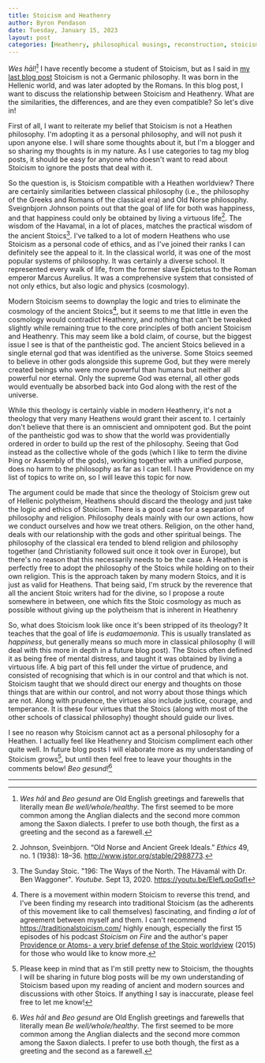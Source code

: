 ```yaml
---
title: Stoicism and Heathenry
author: Byron Pendason
date: Tuesday, January 15, 2023
layout: post
categories: [Heathenry, philosophical musings, reconstruction, stoicism]
---
```


*Wes hāl!*[^1] I have recently become a student of Stoicism, but as I said in [my last blog post](https://www.minewyrtruman.com/2022/12/30/accepting-fate/) Stoicism is not a Germanic philosophy. It was born in the Hellenic world, and was later adopted by the Romans. In this blog post, I want to discuss the relationship between Stoicism and Heathenry. What are the similarities, the differences, and are they even compatible? So let's dive in!

First of all, I want to reiterate my belief that Stoicism is not a Heathen philosophy. I'm adopting it as a personal philosophy, and will not push it upon anyone else. I will share some thoughts about it, but I'm a blogger and so sharing my thoughts is in my nature. As I use categories to tag my blog posts, it should be easy for anyone who doesn't want to read about Stoicism to ignore the posts that deal with it.

So the question is, is Stoicism compatible with a Heathen worldview? There are certainly similarities between classical philosophy (i.e., the philosophy of the Greeks and Romans of the classical era) and Old Norse philosophy. Sveignbjorn Johnson points out that the goal of life for both was happiness, and that happiness could only be obtained by living a virtuous life[^3]. The wisdom of the Havamal, in a lot of places, matches the practical wisdom of the ancient Stoics[^4]. I've talked to a lot of modern Heathens who use Stoicism as a personal code of ethics, and as I've joined their ranks I can definitely see the appeal to it. In the classical world, it was one of the most popular systems of philosophy. It was certainly a diverse school. It represented every walk of life, from the former slave Epictetus to the Roman emperor Marcus Aurelius. It was a comprehensive system that consisted of not only ethics, but also logic and physics (cosmology).

Modern Stoicism seems to downplay the logic and tries to eliminate the cosmology of the ancient Stoics[^5], but it seems to me that little in even the cosmology would contradict Heathenry, and nothing that can't be tweaked slightly while remaining true to the core principles of both ancient Stoicism and Heathenry. This may seem like a bold claim, of course, but the biggest issue I see is that of the pantheistic god. The ancient Stoics believed in a single eternal god that was identified as the universe. Some Stoics seemed to believe in other gods alongside this supreme God, but they were merely created beings who were more powerful than humans but neither all powerful nor eternal. Only the supreme God was eternal, all other gods would eventually be absorbed back into God along with the rest of the universe.

While this theology is certainly viable in modern Heathenry, it's not a theology that very many Heathens would grant their ascent to. I certainly don't believe that there is an omniscient and omnipotent god. But the point of the pantheistic god was to show that the world was providentially ordered in order to build up the rest of the philosophy. Seeing that God instead as the collective whole of the gods (which I like to term the divine Þing or Assembly of the gods), working together with a unified purpose, does no harm to the philosophy as far as I can tell. I have Providence on my list of topics to write on, so I will leave this topic for now.

The argument could be made that since the theology of Stoicism grew out of Hellenic polytheism, Heathens should discard the theology and just take the logic and ethics of Stoicism. There is a good case for a separation of philosophy and religion. Philosophy deals mainly with our own actions, how we conduct ourselves and how we treat others. Religion, on the other hand, deals with our relationship with the gods and other spiritual beings. The philosophy of the classical era tended to blend religion and philosophy together (and Christianity followed suit once it took over in Europe), but there's no reason that this necessarily needs to be the case. A Heathen is perfectly free to adopt the philosophy of the Stoics while holding on to their own religion. This is the approach taken by many modern Stoics, and it is just as valid for Heathens. That being said, I'm struck by the reverence that all the ancient Stoic writers had for the divine, so I propose a route somewhere in between, one which fits the Stoic cosmology as much as possible without giving up the polytheism that is inherent in Heathenry 

So, what does  Stoicism look like once it's been stripped of its theology? It teaches that the goal of life is *eudamaemonia*. This is usually translated as *happiness*, but generally means so much more in classical philosophy (I will deal with this more in depth in a future blog post). The Stoics often defined it as being free of mental distress, and taught it was obtained by living a virtuous life. A big part of this fell under the virtue of prudence, and consisted of recognising that which is in our control and that which is not. Stoicism taught that we should direct our energy and thoughts on those things that are within our control, and not worry about those things which are not. Along with prudence, the virtues also include justice, courage, and temperance. It is these four virtues that the Stoics (along with most of the other schools of classical philosophy) thought should guide our lives.

I see no reason why Stoicism cannot act as a personal philosophy for a Heathen. I actually feel like Heathenry and Stoicism compliment each other quite well. In future blog posts I will elaborate more as my understanding of Stoicism grows[^6], but until then feel free to leave your thoughts in the comments below! *Beo gesund!*[^1]

- - -

[^1]: *Wes hāl* and *Beo gesund* are Old English greetings and farewells that literally mean *Be well/whole/healthy*. The first seemed to be more common among the Anglian dialects and the second more common among the Saxon dialects. I prefer to use both though, the first as a greeting and the second as a farewell.

[^3]: Johnson, Sveinbjorn. “Old Norse and Ancient Greek Ideals.” _Ethics_ 49, no. 1 (1938): 18–36. http://www.jstor.org/stable/2988773.

[^4]: The Sunday Stoic. "196: The Ways of the North. The Hávamál with Dr. Ben Waggoner". *Youtube*. Sept 13, 2020. https://youtu.be/EIefLqoGqfI

[^5]: There is a movement within modern Stoicism to reverse this trend, and I've been finding my research into traditional Stoicism (as the adherents of this movement like to call themselves) fascinating, and finding *a lot* of agreement between myself and them. I can't recommend <https://traditionalstoicism.com/> highly enough, especially the first 15 episodes of his podcast *Stoicism on Fire* and the author's paper [Providence or Atoms- a very brief defense of the Stoic worldview](https://traditionalstoicism.com/wp-content/uploads/2016/01/Providence-or-Atoms-a-very-brief-defense-of-the-Stoic-worldview.pdf) (2015) for those who would like to know more.

[^6]: Please keep in mind that as I'm still pretty new to Stoicism, the thoughts I will be sharing in future blog posts will be my own understanding of Stoicism based upon my reading of ancient and modern sources and discussions with other Stoics. If anything I say is inaccurate, please feel free to let me know!
